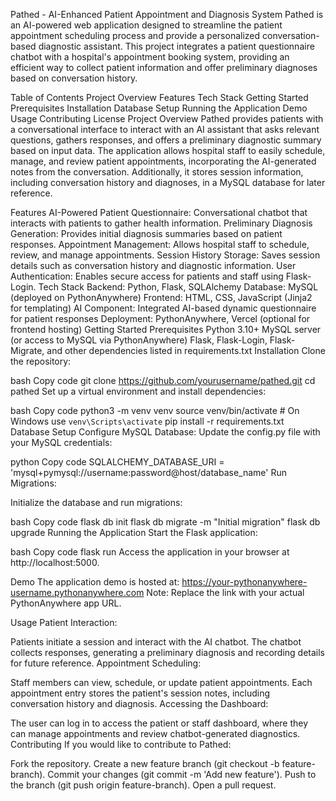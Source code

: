 Pathed - AI-Enhanced Patient Appointment and Diagnosis System
Pathed is an AI-powered web application designed to streamline the patient appointment scheduling process and provide a personalized conversation-based diagnostic assistant. This project integrates a patient questionnaire chatbot with a hospital's appointment booking system, providing an efficient way to collect patient information and offer preliminary diagnoses based on conversation history.

Table of Contents
Project Overview
Features
Tech Stack
Getting Started
Prerequisites
Installation
Database Setup
Running the Application
Demo
Usage
Contributing
License
Project Overview
Pathed provides patients with a conversational interface to interact with an AI assistant that asks relevant questions, gathers responses, and offers a preliminary diagnostic summary based on input data. The application allows hospital staff to easily schedule, manage, and review patient appointments, incorporating the AI-generated notes from the conversation. Additionally, it stores session information, including conversation history and diagnoses, in a MySQL database for later reference.

Features
AI-Powered Patient Questionnaire: Conversational chatbot that interacts with patients to gather health information.
Preliminary Diagnosis Generation: Provides initial diagnosis summaries based on patient responses.
Appointment Management: Allows hospital staff to schedule, review, and manage appointments.
Session History Storage: Saves session details such as conversation history and diagnostic information.
User Authentication: Enables secure access for patients and staff using Flask-Login.
Tech Stack
Backend: Python, Flask, SQLAlchemy
Database: MySQL (deployed on PythonAnywhere)
Frontend: HTML, CSS, JavaScript (Jinja2 for templating)
AI Component: Integrated AI-based dynamic questionnaire for patient responses
Deployment: PythonAnywhere, Vercel (optional for frontend hosting)
Getting Started
Prerequisites
Python 3.10+
MySQL server (or access to MySQL via PythonAnywhere)
Flask, Flask-Login, Flask-Migrate, and other dependencies listed in requirements.txt
Installation
Clone the repository:

bash
Copy code
git clone https://github.com/yourusername/pathed.git
cd pathed
Set up a virtual environment and install dependencies:

bash
Copy code
python3 -m venv venv
source venv/bin/activate  # On Windows use `venv\Scripts\activate`
pip install -r requirements.txt
Database Setup
Configure MySQL Database: Update the config.py file with your MySQL credentials:

python
Copy code
SQLALCHEMY_DATABASE_URI = 'mysql+pymysql://username:password@host/database_name'
Run Migrations:

Initialize the database and run migrations:

bash
Copy code
flask db init
flask db migrate -m "Initial migration"
flask db upgrade
Running the Application
Start the Flask application:

bash
Copy code
flask run
Access the application in your browser at http://localhost:5000.

Demo
The application demo is hosted at: https://your-pythonanywhere-username.pythonanywhere.com
Note: Replace the link with your actual PythonAnywhere app URL.

Usage
Patient Interaction:

Patients initiate a session and interact with the AI chatbot.
The chatbot collects responses, generating a preliminary diagnosis and recording details for future reference.
Appointment Scheduling:

Staff members can view, schedule, or update patient appointments.
Each appointment entry stores the patient's session notes, including conversation history and diagnosis.
Accessing the Dashboard:

The user can log in to access the patient or staff dashboard, where they can manage appointments and review chatbot-generated diagnostics.
Contributing
If you would like to contribute to Pathed:

Fork the repository.
Create a new feature branch (git checkout -b feature-branch).
Commit your changes (git commit -m 'Add new feature').
Push to the branch (git push origin feature-branch).
Open a pull request.

